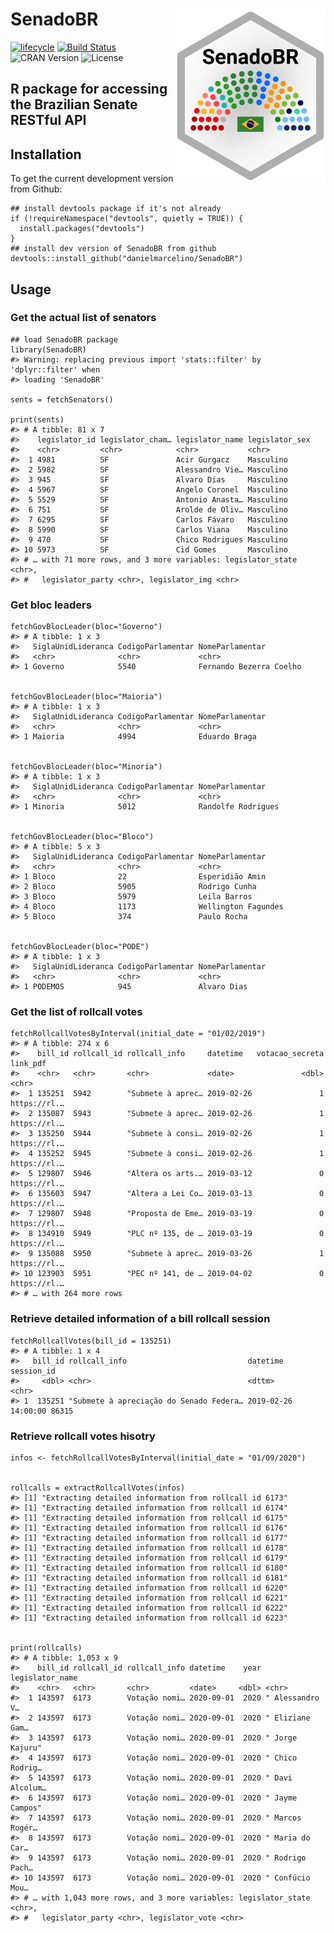 
<!-- README.md is generated from README.Rmd. Please edit that file -->

SenadoBR <img src="inst/figures/SenadoBR-logo.png" width="240px" align="right" />
=================================================================================

[![lifecycle](https://img.shields.io/badge/lifecycle-experimental-orange.svg)](https://www.tidyverse.org/lifecycle/#experimental)
[![Build
Status](https://travis-ci.org/danielmarcelino/SeanadoBR.svg?branch=master)](https://travis-ci.org/danielmarcelino/SeanadoBR)
![CRAN Version](https://www.r-pkg.org/badges/version/SeanadoBR)
![License](https://img.shields.io/badge/license-MIT-blueviolet.svg?style=flat)

R package for accessing the Brazilian Senate RESTful API
--------------------------------------------------------

Installation
------------

To get the current development version from Github:

    ## install devtools package if it's not already
    if (!requireNamespace("devtools", quietly = TRUE)) {
      install.packages("devtools")
    }
    ## install dev version of SenadoBR from github
    devtools::install_github("danielmarcelino/SenadoBR")

Usage
-----

### Get the actual list of senators


    ## load SenadoBR package
    library(SenadoBR)
    #> Warning: replacing previous import 'stats::filter' by 'dplyr::filter' when
    #> loading 'SenadoBR'

    sents = fetchSenators()

    print(sents)
    #> # A tibble: 81 x 7
    #>    legislator_id legislator_cham… legislator_name legislator_sex
    #>    <chr>         <chr>            <chr>           <chr>         
    #>  1 4981          SF               Acir Gurgacz    Masculino     
    #>  2 5982          SF               Alessandro Vie… Masculino     
    #>  3 945           SF               Alvaro Dias     Masculino     
    #>  4 5967          SF               Angelo Coronel  Masculino     
    #>  5 5529          SF               Antonio Anasta… Masculino     
    #>  6 751           SF               Arolde de Oliv… Masculino     
    #>  7 6295          SF               Carlos Fávaro   Masculino     
    #>  8 5990          SF               Carlos Viana    Masculino     
    #>  9 470           SF               Chico Rodrigues Masculino     
    #> 10 5973          SF               Cid Gomes       Masculino     
    #> # … with 71 more rows, and 3 more variables: legislator_state <chr>,
    #> #   legislator_party <chr>, legislator_img <chr>

### Get bloc leaders



    fetchGovBlocLeader(bloc="Governo")
    #> # A tibble: 1 x 3
    #>   SiglaUnidLideranca CodigoParlamentar NomeParlamentar        
    #>   <chr>              <chr>             <chr>                  
    #> 1 Governo            5540              Fernando Bezerra Coelho
     

    fetchGovBlocLeader(bloc="Maioria")
    #> # A tibble: 1 x 3
    #>   SiglaUnidLideranca CodigoParlamentar NomeParlamentar
    #>   <chr>              <chr>             <chr>          
    #> 1 Maioria            4994              Eduardo Braga

     
    fetchGovBlocLeader(bloc="Minoria")
    #> # A tibble: 1 x 3
    #>   SiglaUnidLideranca CodigoParlamentar NomeParlamentar   
    #>   <chr>              <chr>             <chr>             
    #> 1 Minoria            5012              Randolfe Rodrigues
     

    fetchGovBlocLeader(bloc="Bloco")
    #> # A tibble: 5 x 3
    #>   SiglaUnidLideranca CodigoParlamentar NomeParlamentar    
    #>   <chr>              <chr>             <chr>              
    #> 1 Bloco              22                Esperidião Amin    
    #> 2 Bloco              5905              Rodrigo Cunha      
    #> 3 Bloco              5979              Leila Barros       
    #> 4 Bloco              1173              Wellington Fagundes
    #> 5 Bloco              374               Paulo Rocha


    fetchGovBlocLeader(bloc="PODE")
    #> # A tibble: 1 x 3
    #>   SiglaUnidLideranca CodigoParlamentar NomeParlamentar
    #>   <chr>              <chr>             <chr>          
    #> 1 PODEMOS            945               Alvaro Dias

### Get the list of rollcall votes


    fetchRollcallVotesByInterval(initial_date = "01/02/2019")
    #> # A tibble: 274 x 6
    #>    bill_id rollcall_id rollcall_info     datetime   votacao_secreta link_pdf    
    #>    <chr>   <chr>       <chr>             <date>               <dbl> <chr>       
    #>  1 135251  5942        "Submete à aprec… 2019-02-26               1 https://rl.…
    #>  2 135087  5943        "Submete à aprec… 2019-02-26               1 https://rl.…
    #>  3 135250  5944        "Submete à consi… 2019-02-26               1 https://rl.…
    #>  4 135252  5945        "Submete à consi… 2019-02-26               1 https://rl.…
    #>  5 129807  5946        "Altera os arts.… 2019-03-12               0 https://rl.…
    #>  6 135603  5947        "Altera a Lei Co… 2019-03-13               0 https://rl.…
    #>  7 129807  5948        "Proposta de Eme… 2019-03-19               0 https://rl.…
    #>  8 134910  5949        "PLC nº 135, de … 2019-03-19               0 https://rl.…
    #>  9 135088  5950        "Submete à aprec… 2019-03-26               1 https://rl.…
    #> 10 123903  5951        "PEC nº 141, de … 2019-04-02               0 https://rl.…
    #> # … with 264 more rows

### Retrieve detailed information of a bill rollcall session


    fetchRollcallVotes(bill_id = 135251)
    #> # A tibble: 1 x 4
    #>   bill_id rollcall_info                           datetime            session_id
    #>     <dbl> <chr>                                   <dttm>              <chr>     
    #> 1  135251 "Submete à apreciação do Senado Federa… 2019-02-26 14:00:00 86315

### Retrieve rollcall votes hisotry


    infos <- fetchRollcallVotesByInterval(initial_date = "01/09/2020")


    rollcalls = extractRollcallVotes(infos)
    #> [1] "Extracting detailed information from rollcall id 6173"
    #> [1] "Extracting detailed information from rollcall id 6174"
    #> [1] "Extracting detailed information from rollcall id 6175"
    #> [1] "Extracting detailed information from rollcall id 6176"
    #> [1] "Extracting detailed information from rollcall id 6177"
    #> [1] "Extracting detailed information from rollcall id 6178"
    #> [1] "Extracting detailed information from rollcall id 6179"
    #> [1] "Extracting detailed information from rollcall id 6180"
    #> [1] "Extracting detailed information from rollcall id 6181"
    #> [1] "Extracting detailed information from rollcall id 6220"
    #> [1] "Extracting detailed information from rollcall id 6221"
    #> [1] "Extracting detailed information from rollcall id 6222"
    #> [1] "Extracting detailed information from rollcall id 6223"


    print(rollcalls)
    #> # A tibble: 1,053 x 9
    #>    bill_id rollcall_id rollcall_info datetime    year legislator_name
    #>    <chr>   <chr>       <chr>         <date>     <dbl> <chr>          
    #>  1 143597  6173        Votação nomi… 2020-09-01  2020 " Alessandro V…
    #>  2 143597  6173        Votação nomi… 2020-09-01  2020 " Eliziane Gam…
    #>  3 143597  6173        Votação nomi… 2020-09-01  2020 " Jorge Kajuru"
    #>  4 143597  6173        Votação nomi… 2020-09-01  2020 " Chico Rodrig…
    #>  5 143597  6173        Votação nomi… 2020-09-01  2020 " Davi Alcolum…
    #>  6 143597  6173        Votação nomi… 2020-09-01  2020 " Jayme Campos"
    #>  7 143597  6173        Votação nomi… 2020-09-01  2020 " Marcos Rogér…
    #>  8 143597  6173        Votação nomi… 2020-09-01  2020 " Maria do Car…
    #>  9 143597  6173        Votação nomi… 2020-09-01  2020 " Rodrigo Pach…
    #> 10 143597  6173        Votação nomi… 2020-09-01  2020 " Confúcio Mou…
    #> # … with 1,043 more rows, and 3 more variables: legislator_state <chr>,
    #> #   legislator_party <chr>, legislator_vote <chr>

